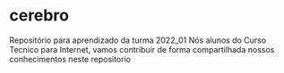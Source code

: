 # cerebro
Repositório para aprendizado da turma 2022_01
Nós alunos do Curso Tecnico para Internet, vamos contribuir de forma compartilhada nossos conhecimentos neste repositorio
